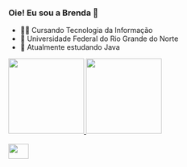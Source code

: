 ### Oie! Eu sou a Brenda 👋

- 👩‍🎓 Cursando Tecnologia da Informação
- 🏫 Universidade Federal do Rio Grande do Norte
- 📖 Atualmente estudando Java

<div>
  <a href="https://beacons.ai/BrendaDantas">
  <img height="150em" src="https://github-readme-stats.vercel.app/api?username=BrendaDantas&show_icons=true&theme=tokyonight&include_all_commits=true&count_private=true"/>    
  <img height="150em" src="https://github-readme-stats.vercel.app/api/top-langs/?username=BrendaDantas&layout=compact&langs_count=16&theme=tokyonight"/>
</div>
  
<div style="display: inline_block"><br>
<img align="center" alt"Brenda-Java" height="30" width="40"src="https://cdn.jsdelivr.net/gh/devicons/devicon/icons/java/java-original.svg"/>
  
</div>
